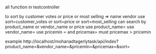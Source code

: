 all function in testcontroller

to sort by customer votes or price or most selling => name vendor
use sort=customer_votes or sort=price or sort=most_selling
can search by product_name or vendor_name or price
use product_name=
use vendor_name=
use pricemin = and pricemax= must  pricemax > pricemin

example http://localhost/mohanadtagerlytask/api/index?product_name=&vendor_name=&pricemin=&pricemax=&sort=
